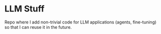 # LLM Stuff

Repo where I add non-trivial code for LLM applications (agents, fine-tuning) so that I can reuse it in the future.
